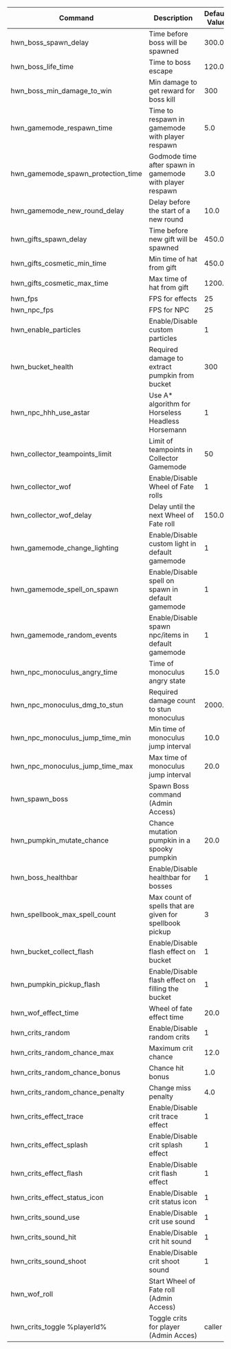 | Command                            | Description                                              | Default Value |
|------------------------------------|----------------------------------------------------------|---------------|
| hwn_boss_spawn_delay               | Time before boss will be spawned                         | 300.0         |
| hwn_boss_life_time                 | Time to boss escape                                      | 120.0         |
| hwn_boss_min_damage_to_win         | Min damage to get reward for boss kill                   | 300           |
| hwn_gamemode_respawn_time          | Time to respawn in gamemode with player respawn          | 5.0           |
| hwn_gamemode_spawn_protection_time | Godmode time after spawn in gamemode with player respawn | 3.0           |
| hwn_gamemode_new_round_delay       | Delay before the start of a new round                    | 10.0          |
| hwn_gifts_spawn_delay              | Time before new gift will be spawned                     | 450.0         |
| hwn_gifts_cosmetic_min_time        | Min time of hat from gift                                | 450.0         |
| hwn_gifts_cosmetic_max_time        | Max time of hat from gift                                | 1200.0        |
| hwn_fps                            | FPS for effects                                          | 25            |
| hwn_npc_fps                        | FPS for NPC                                              | 25            |
| hwn_enable_particles               | Enable/Disable custom particles                          | 1             |
| hwn_bucket_health                  | Required damage to extract pumpkin from bucket           | 300           |
| hwn_npc_hhh_use_astar              | Use A* algorithm for Horseless Headless Horsemann        | 1             |
| hwn_collector_teampoints_limit     | Limit of teampoints in Collector Gamemode                | 50            |
| hwn_collector_wof                  | Enable/Disable Wheel of Fate rolls                       | 1             |
| hwn_collector_wof_delay            | Delay until the next Wheel of Fate roll                  | 150.0         |
| hwn_gamemode_change_lighting       | Enable/Disable custom light in default gamemode          | 1             |
| hwn_gamemode_spell_on_spawn        | Enable/Disable spell on spawn in default gamemode        | 1             |
| hwn_gamemode_random_events         | Enable/Disable spawn npc/items in default gamemode       | 1             |
| hwn_npc_monoculus_angry_time       | Time of monoculus angry state                            | 15.0          |
| hwn_npc_monoculus_dmg_to_stun      | Required damage count to stun monoculus                  | 2000.0        |
| hwn_npc_monoculus_jump_time_min    | Min time of monoculus jump interval                      | 10.0          |
| hwn_npc_monoculus_jump_time_max    | Max time of monoculus jump interval                      | 20.0          |
| hwn_spawn_boss                     | Spawn Boss command (Admin Access)                        |               |
| hwn_pumpkin_mutate_chance          | Chance mutation pumpkin in a spooky pumpkin              | 20.0          |
| hwn_boss_healthbar                 | Enable/Disable healthbar for bosses                      | 1             |
| hwn_spellbook_max_spell_count      | Max count of spells that are given for spellbook pickup  | 3             |
| hwn_bucket_collect_flash           | Enable/Disable flash effect on bucket                    | 1             |
| hwn_pumpkin_pickup_flash           | Enable/Disable flash effect on filling the bucket        | 1             |
| hwn_wof_effect_time                | Wheel of fate effect time                                | 20.0          |
| hwn_crits_random                   | Enable/Disable random crits                              | 1             |
| hwn_crits_random_chance_max        | Maximum crit chance                                      | 12.0          |
| hwn_crits_random_chance_bonus      | Chance hit bonus                                         | 1.0           |
| hwn_crits_random_chance_penalty    | Change miss penalty                                      | 4.0           |
| hwn_crits_effect_trace             | Enable/Disable crit trace effect                         | 1             |
| hwn_crits_effect_splash            | Enable/Disable crit splash effect                        | 1             |
| hwn_crits_effect_flash             | Enable/Disable crit flash effect                         | 1             |
| hwn_crits_effect_status_icon       | Enable/Disable crit status icon                          | 1             |
| hwn_crits_sound_use                | Enable/Disable crit use sound                            | 1             |
| hwn_crits_sound_hit                | Enable/Disable crit hit sound                            | 1             |
| hwn_crits_sound_shoot              | Enable/Disable crit shoot sound                          | 1             |
| hwn_wof_roll                       | Start Wheel of Fate roll (Admin Access)                  |               |
| hwn_crits_toggle %playerId%        | Toggle crits for player (Admin Acces)                    | caller        |